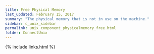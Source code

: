 ```yaml
---
title: ﻿Free Physical Memory
last_updated: February 15, 2017
summary: "The physical memory that is not in use on the machine."
sidebar: c_unix_sidebar
permalink: unix_component_physicalmemory_free.html
folder: ConnectUnix
---
```



{% include links.html %}
